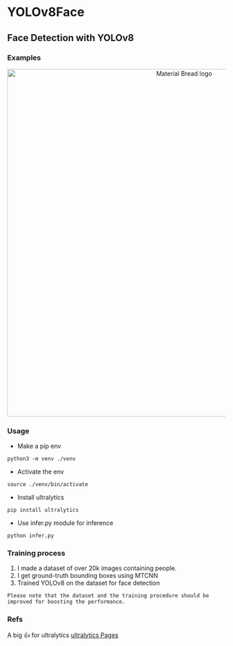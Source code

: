 # YOLOv8Face
## Face Detection with YOLOv8
### Examples 

<p align="center">
    <img width="800" src="https://user-images.githubusercontent.com/79300456/214137873-91182723-1410-4679-b386-907eee1b8c14.png" alt="Material Bread logo">
</p>

### Usage
- Make a pip env
```
python3 -m venv ./venv
```

- Activate the env
```
source ./venv/bin/activate
```

- Install ultralytics

```
pip install ultralytics
```

- Use infer.py module for inference

```
python infer.py
```

### Training process
1. I made a dataset of over 20k images containing people.
2. I get ground-truth bounding boxes using MTCNN
3. Trained YOLOv8 on the dataset for face detection
```
Please note that the dataset and the training procedure should be improved for boosting the performance.
```


### Refs
A big :thumbsup: for ultralytics
[ultralytics Pages](https://github.com/ultralytics/ultralytics)
